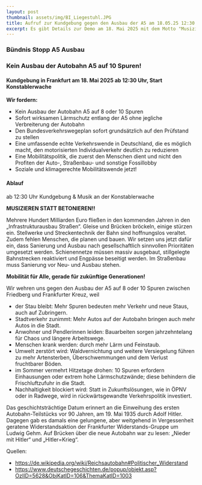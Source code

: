 ```yaml
---
layout: post
thumbnail: assets/img/BI_Liegestuhl.JPG
title: Aufruf zur Kundgebung gegen den Ausbau der A5 am 18.05.25 12:30 Uhr
excerpt: Es gibt Details zur Demo am 18. Mai 2025 mit dem Motto "Musizieren statt Betonieren" - hier der detaillierte Ablauf
---
```

### Bündnis Stopp A5 Ausbau 
### Kein Ausbau der Autobahn A5 auf 10 Spuren! 
#### Kundgebung in Frankfurt am 18. Mai 2025 ab 12:30 Uhr, Start Konstablerwache

**Wir fordern:**

-	Kein Ausbau der Autobahn A5 auf 8 oder 10 Spuren
-	Sofort wirksamen Lärmschutz entlang der A5 ohne jegliche Verbreiterung der Autobahn
-	Den Bundesverkehrswegeplan sofort grundsätzlich auf den Prüfstand zu stellen
-	Eine umfassende echte Verkehrswende in Deutschland, die es möglich macht, den motorisierten Individualverkehr deutlich zu reduzieren
-	Eine Mobilitätspolitik, die zuerst den Menschen dient und nicht den Profiten der Auto-, Straßenbau- und sonstige Fossillobby
-	Soziale und klimagerechte Mobilitätswende jetzt! 

#### Ablauf

ab 12:30 Uhr Kundgebung & Musik an der Konstablerwache

**MUSIZIEREN STATT BETONIEREN!!**

Mehrere Hundert Milliarden Euro fließen in den kommenden Jahren in den „Infrastrukturausbau Straßen“. Gleise und Brücken bröckeln, einige stürzen ein. Stellwerke und Streckentechnik der Bahn sind hoffnungslos veraltet. Zudem fehlen Menschen, die planen und bauen. Wir setzen uns jetzt dafür ein, dass Sanierung und Ausbau nach gesellschaftlich sinnvollen Prioritäten umgesetzt werden. Schienennetze müssen massiv ausgebaut, stillgelegte Bahnstrecken reaktiviert und Engpässe beseitigt werden. Im Straßenbau muss Sanierung vor Neu- und Ausbau stehen.

**Mobilität für Alle, gerade für zukünftige Generationen!**
 
Wir wehren uns gegen den Ausbau der A5 auf 8 oder 10 Spuren zwischen Friedberg und Frankfurter Kreuz, weil

- der Stau bleibt: Mehr Spuren bedeuten mehr Verkehr und neue Staus, auch auf Zubringern.
- Stadtverkehr zunimmt: Mehr Autos auf der Autobahn bringen auch mehr Autos in die Stadt.
- Anwohner und Pendlerinnen leiden: Bauarbeiten sorgen jahrzehntelang für Chaos und längere Arbeitswege.
- Menschen krank werden: durch mehr Lärm und Feinstaub.   
- Umwelt zerstört wird: Waldvernichtung und weitere Versiegelung führen zu mehr Artensterben, Überschwemmungen und dem Verlust fruchtbarer Böden.
- im Sommer vermehrt Hitzetage drohen: 10 Spuren erfordern Einhausungen oder extrem hohe Lärmschutzwände; diese behindern die Frischluftzufuhr in die Stadt. 
- Nachhaltigkeit blockiert wird: Statt in Zukunftslösungen, wie in ÖPNV oder in Radwege, wird in rückwärtsgewandte Verkehrspolitik investiert.

Das geschichtsträchtige Datum erinnert an die Einweihung des ersten Autobahn-Teilstücks vor 90 Jahren, am 19. Mai 1935 durch Adolf Hitler. Dagegen gab es damals eine gelungene, aber weitgehend in Vergessenheit geratene Widerstandsaktion der Frankfurter Widerstands-Gruppe um Ludwig Gehm. Auf Brücken über die neue Autobahn war zu lesen: „Nieder mit Hitler“ und „Hitler=Krieg“.

Quellen:

- <https://de.wikipedia.org/wiki/Reichsautobahn#Politischer_Widerstand>
- <https://www.deutschegeschichten.de/popup/objekt.asp?OzIID=5628&ObjKatID=106&ThemaKatID=1003>
